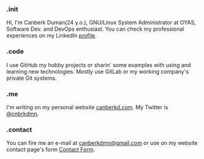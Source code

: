 ### .init
Hi, I'm Canberk Duman(24 y.o.), GNU/Linux System Administrator at OYAS, Software Dev. and DevOps enthusiast. You can check my professional experiences on my LinkedIn [profile](https://www.linkedin.com/in/canberkduman/).

### .code
I use GitHub my hobby projects or sharin' some examples with using and learning new technologies. Mostly use GitLab or my working company's private Git systems. 

### .me
I'm writing on my personal website [canberkd.com](https://canberkd.com/).
My Twitter is [@cnbrkdmn](https://twitter.com/cnbrkdmn).

### .contact
You can fire me an e-mail at [canberkdmn@gmail.com](mailto:canberkdmn@gmail.com) or use on my website contact page's form [Contact Form](https://canberkd.com/contact-me/).


<!--
**arcanteus/arcanteus** is a ✨ _special_ ✨ repository because its `README.md` (this file) appears on your GitHub profile.

Here are some ideas to get you started:

- 🔭 I’m currently working on ...
- 🌱 I’m currently learning ...
- 👯 I’m looking to collaborate on ...
- 🤔 I’m looking for help with ...
- 💬 Ask me about ...
- 📫 How to reach me: ...
- 😄 Pronouns: ...
- ⚡ Fun fact: ...
-->

